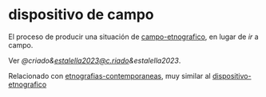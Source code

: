 # dispositivo de campo

El proceso de producir una situación de [campo-etnografico](campo-etnografico.md), en lugar de *ir* a campo.

Ver *@criado&estalella2023@c.riado&estalella2023*.

Relacionado con [etnografias-contemporaneas](etnografias-contemporaneas.md), muy similar al [dispositivo-etnografico](dispositivo-etnografico.md)
